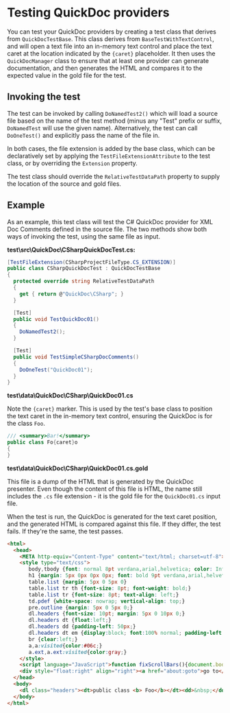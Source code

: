 # Testing QuickDoc providers

You can test your QuickDoc providers by creating a test class that derives from `QuickDocTestBase`. This class derives from `BaseTestWithTextControl`, and will open a text file into an in-memory text control and place the text caret at the location indicated by the `{caret}` placeholder. It then uses the `QuickDocManager` class to ensure that at least one provider can generate documentation, and then generates the HTML and compares it to the expected value in the gold file for the test.

## Invoking the test

The test can be invoked by calling `DoNamedTest2()` which will load a source file based on the name of the test method (minus any "Test" prefix or suffix, `DoNamedTest` will use the given name). Alternatively, the test can call `DoOneTest()` and explicitly pass the name of the file in.

In both cases, the file extension is added by the base class, which can be declaratively set by applying the `TestFileExtensionAttribute` to the test class, or by overriding the `Extension` property.

The test class should override the `RelativeTestDataPath` property to supply the location of the source and gold files.

## Example

As an example, this test class will test the C# QuickDoc provider for XML Doc Comments defined in the source file. The two methods show both ways of invoking the test, using the same file as input.

**test\src\QuickDoc\CSharpQuickDocTest.cs:**

```cs
[TestFileExtension(CSharpProjectFileType.CS_EXTENSION)]
public class CSharpQuickDocTest : QuickDocTestBase
{
  protected override string RelativeTestDataPath
  {
    get { return @"QuickDoc\CSharp"; }
  }

  [Test]
  public void TestQuickDoc01()
  {
    DoNamedTest2();
  }

  [Test]
  public void TestSimpleCSharpDocComments()
  {
    DoOneTest("QuickDoc01");
  }
}
```

**test\data\QuickDoc\CSharp\QuickDoc01.cs**

Note the `{caret}` marker. This is used by the test's base class to position the text caret in the in-memory text control, ensuring the QuickDoc is for the class `Foo`.

```cs
/// <summary>Bar!</summary>
public class Fo{caret}o
{
}
```

**test\data\QuickDoc\CSharp\QuickDoc01.cs.gold**

This file is a dump of the HTML that is generated by the QuickDoc presenter. Even though the content of this file is HTML, the name still includes the `.cs` file extension - it is the gold file for the `QuickDoc01.cs` input file.

When the test is run, the QuickDoc is generated for the text caret position, and the generated HTML is compared against this file. If they differ, the test fails. If they're the same, the test passes.

```html
<html>
  <head>
    <META http-equiv="Content-Type" content="text/html; charset=utf-8">
    <style type="text/css">
       body,tbody {font: normal 8pt verdana,arial,helvetica; color: InfoText; background-color: InfoBackground; margin: 0px; padding: 0px; overflow-y: expression(document.body.scrollHeight > document.body.clientHeight ? 'scroll' : 'hidden'); }
       h1 {margin: 5px 0px 0px 0px; font: bold 9pt verdana,arial,helvetica;}
       table.list {margin: 5px 0 5px 0}
       table.list tr th {font-size: 8pt; font-weight: bold;}
       table.list tr {font-size: 8pt; text-align: left;}
       td.pdef {white-space: nowrap; vertical-align: top;}
       pre.outline {margin: 5px 0 5px 0;}
       dl.headers {font-size: 10pt; margin: 5px 0 10px 0;}
       dl.headers dt {float:left;}
       dl.headers dd {padding-left: 50px;}
       dl.headers dt em {display:block; font:100% normal; padding-left: 15px;}
       br {clear:left;}
       a,a:visited{color:#06c;}
       a.ext,a.ext:visited{color:gray;}
    </style>
    <script language="JavaScript">function fixScrollBars(){document.body.style.overflowY = document.body.scrollHeight > document.body.clientHeight ? 'scroll' : 'hidden';}function showHide(elementid){if (document.getElementById(elementid).style.display == 'none'){document.getElementById(elementid).style.display = '';document.getElementById(elementid+"img").src='InlineCollapsPathJS';window.external.Expanded()} else {document.getElementById(elementid).style.display = 'none';document.getElementById(elementid+'img').src='InlineExpandPathJS';}; fixScrollBars();}function showAttributes(){var elements = document.getElementsByTagName('a');for (var i=0; i < elements.length; i++) {  var element = elements[i];  if (element.id == 'attrregion')    { element.style.display = 'none';  }};var elements = document.getElementsByTagName('div');for (var i=0; i < elements.length; i++) {  var element = elements[i];  if (element.id == 'attrdef')    { element.style.display = 'inline';  }};window.external.Expanded();fixScrollBars();}function handleClick(oEvent, oTarget) {if (oEvent.ctrlKey) {window.external.NavigateCtrl(oTarget); }else {window.external.Navigate(oTarget); }}</script>
    <div style="float:right" align="right"><a href="about:goto">go to</a></div>
  </head>
  <body>
    <dl class="headers"><dt>public class <b> Foo</b></dt><dd>&nbsp;</dd><dt></dt></dl><br /><h1>Summary:</h1>Bar!
  </body>
</html>
```
